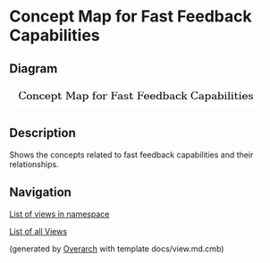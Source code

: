 # Concept Map for Fast Feedback Capabilities

## Diagram
![Concept Map for Fast Feedback Capabilities](../../../../software-development/dora/capability/fast-feedback/concept-view.png)

## Description
Shows the concepts related to fast feedback capabilities and their relationships.

## Navigation
[List of views in namespace](./views-in-namespace.md)

[List of all Views](../../../../views.md)


(generated by [Overarch](https://github.com/soulspace-org/overarch) with template docs/view.md.cmb)

